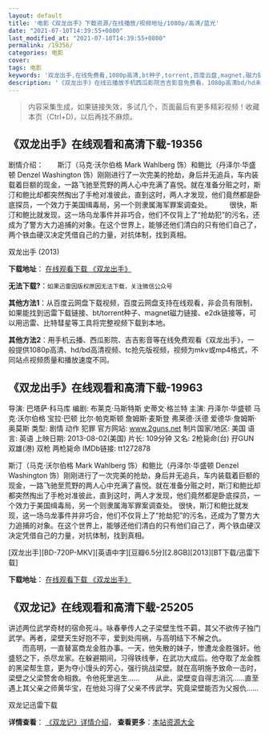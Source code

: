 ```yaml
---
layout: default
title: '电影《双龙出手》下载资源/在线播放/视频地址/1080p/高清/蓝光'
date: "2021-07-10T14:39:55+0800"
last_modified_at: "2021-07-10T14:39:55+0800"
permalink: /19356/
categories: 电影
cover:
tags: 电影
keywords: '双龙出手,在线免费看,1080p高清,bt种子,torrent,百度云盘,magnet,磁力链,迅雷下载资源'
description: '《双龙出手》在线云播放手机西瓜影院吉吉影音免费看，1080p高清bd/hd未删减完整版和tc抢先枪版，mkv/mp4格式，附带bt/torrent种子、magnet/磁力链、百度云盘、网盘资源迅雷下载链接'
---
```


>内容采集生成，如果链接失效，多试几个，页面最后有更多精彩视频！收藏本页（Ctrl+D)，以后再找不麻烦。


## 《双龙出手》在线观看和高清下载-19356

剧情介绍：　　斯汀（马克·沃尔伯格 Mark Wahlberg 饰）和鲍比（丹泽尔·华盛顿 Denzel Washington 饰）刚刚进行了一次完美的抢劫，身后并无追兵，车内装载着巨额的现金，一路飞驰至荒野的两人心中充满了喜悦。就在准备分赃之时，斯汀和鲍比却都突然掏出了手枪对准彼此，直到这时，两人才发现，他们竟然都是卧底探员，一个效力于美国缉毒局，另一个则隶属海军罪案调查处。  　　很快，斯汀和鲍比就发现，这一场乌龙事件并非巧合，他们不仅背上了“抢劫犯”的污名，还成为了警方大力追捕的对象。在这个世界上，能够还他们清白的只有他们自己了，两个铁血硬汉决定凭借自己的力量，对抗体制，找到真相。


双龙出手 (2013)

**下载地址**： [在线观看下载 《双龙出手》](https://www.btbtdy.me/btdy/dy2395.html) 


**无法下载?**：`如果迅雷因版权原因无法下载，关注微信公众号 `

**其他方法1**：从百度云网盘下载视频，百度云网盘支持在线观看，非会员有限制，如果能找到迅雷下载链接、bt/torrent种子、magnet磁力链接、e2dk链接等，可以用迅雷、比特彗星等工具将完整视频下载到本地。

**其他方法2**：用手机云播、西瓜影院、吉吉影音等在线免费观看《双龙出手》，一般提供1080p高清、hd/bd高清视频、tc抢先版视频，视频为mkv或mp4格式，不同站点视频质量和播放速度不同。


## 《双龙出手》在线观看和高清下载-19963

导演: 巴塔萨·科马库 编剧: 布莱克·马斯特斯 史蒂文·格兰特 主演: 丹泽尔·华盛顿 马克·沃尔伯格 宝拉·巴顿 比尔·帕克斯顿 詹姆斯·麦斯登 弗莱德·沃德 爱德华·詹姆斯·奥莫斯 类型: 剧情 动作 犯罪 官方网站: www.2guns.net 制片国家/地区: 美国 语言: 英语 上映日期: 2013-08-02(美国) 片长: 109分钟 又名: 2枪毙命(台) 孖GUN双雄(港) 双枪 两枪毙命 IMDb链接: tt1272878

斯汀（马克·沃尔伯格 Mark Wahlberg 饰）和鲍比（丹泽尔·华盛顿 Denzel Washington 饰）刚刚进行了一次完美的抢劫，身后并无追兵，车内装载着巨额的现金，一路飞驰至荒野的两人心中充满了喜悦。就在准备分赃之时，斯汀和鲍比却都突然掏出了手枪对准彼此，直到这时，两人才发现，他们竟然都是卧底探员，一个效力于美国缉毒局，另一个则隶属海军罪案调查处。 很快，斯汀和鲍比就发现，这一场乌龙事件并非巧合，他们不仅背上了“抢劫犯”的污名，还成为了警方大力追捕的对象。在这个世界上，能够还他们清白的只有他们自己了，两个铁血硬汉决定凭借自己的力量，对抗体制，找到真相。


[双龙出手][BD-720P-MKV][英语中字][豆瓣6.5分][2.8GB][2013][BT下载/迅雷下载]

**下载地址**： [在线观看下载 《双龙出手》](https://www.btdx8.com/torrent/2_guns_2013.html) 


## 《双龙记》在线观看和高清下载-25205

讲述两位武学奇材的宿命死斗。咏春拳传人之子梁壁生性不羁，其父不欲传子独门武学。再者，梁壁天生好抱不平，爱到处闯祸，与高明结下不解之仇。<br />　　而高明，一直替富商龙金胜办事。一天，他失散的妹子，惨遭龙金胜强奸。他盛怒之下，杀尽龙家。在躲避期间，习得铁线拳，在武功大成后。他夺取了龙金胜的黑梁帮生意，更为夺小馒头的芳心，强行挑战梁壁。就在高明施予致命一击时，梁壁之父梁赞舍命相救。令他死里逃生…… 　　从此，梁壁变自得志消沉&hellip;…直至遇上其父亲之师黄华宝，在他处习得了父亲不传武学。究竟梁壁能否为父报仇&hellip;…


双龙记迅雷下载

**详情查看**： [《双龙记》详情介绍](/movie/25205/)， **查看更多**：[本站资源大全](/movie/t/all/)

